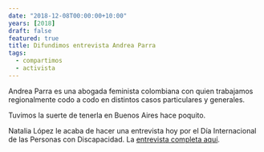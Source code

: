```yaml
---
date: "2018-12-08T00:00:00+10:00"
years: [2018]
draft: false
featured: true
title: Difundimos entrevista Andrea Parra
tags: 
  - compartimos
  - activista
---
```


Andrea Parra es una abogada feminista colombiana con quien trabajamos regionalmente codo a codo en distintos casos particulares y generales.

Tuvimos la suerte de tenerla en Buenos Aires hace poquito.

Natalia López le acaba de hacer una entrevista hoy por el Día Internacional de las Personas con Discapacidad. La [entrevista completa aquí]("http://latfem.org/gozar-tan-necesario-amor/").
